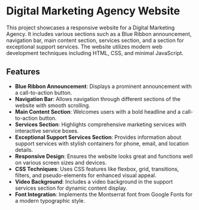 # Digital Marketing Agency Website

This project showcases a responsive website for a Digital Marketing Agency. It includes various sections such as a Blue Ribbon announcement, navigation bar, main content section, services section, and a section for exceptional support services. The website utilizes modern web development techniques including HTML, CSS, and minimal JavaScript.

## Features

- **Blue Ribbon Announcement**: Displays a prominent announcement with a call-to-action button.
- **Navigation Bar**: Allows navigation through different sections of the website with smooth scrolling.
- **Main Content Section**: Welcomes users with a bold headline and a call-to-action button.
- **Services Section**: Highlights comprehensive marketing services with interactive service boxes.
- **Exceptional Support Services Section**: Provides information about support services with stylish containers for phone, email, and location details.
- **Responsive Design**: Ensures the website looks great and functions well on various screen sizes and devices.
- **CSS Techniques**: Uses CSS features like flexbox, grid, transitions, filters, and pseudo-elements for enhanced visual appeal.
- **Video Background**: Includes a video background in the support services section for dynamic content display.
- **Font Integration**: Implements the Montserrat font from Google Fonts for a modern typographic style.
